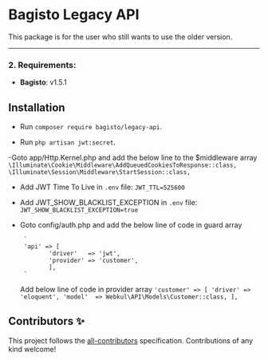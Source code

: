 # Bagisto Legacy API

This package is for the user who still wants to use the older version.

------

<!-- ALL-CONTRIBUTORS-BADGE:START - Do not remove or modify this section -->
<!-- ALL-CONTRIBUTORS-BADGE:END -->

### 2. Requirements:

* **Bagisto**: v1.5.1

## Installation

- Run `composer require bagisto/legacy-api`.

- Run `php artisan jwt:secret`.

-Goto app/Http.Kernel.php and add the below line to the $middleware array
     `     
       \Illuminate\Cookie\Middleware\AddQueuedCookiesToResponse::class,
       \Illuminate\Session\Middleware\StartSession::class,
     `

- Add JWT Time To Live in `.env` file: `JWT_TTL=525600`

- Add JWT_SHOW_BLACKLIST_EXCEPTION in `.env` file: `JWT_SHOW_BLACKLIST_EXCEPTION=true`

- Goto config/auth.php and add the below line of code in guard array 

       `
       'api' => [
              'driver'   => 'jwt',
              'provider' => 'customer',
              ],
       `   
   Add below line of code in provider array
        `
        'customer' => [
            'driver' => 'eloquent',
            'model'  => Webkul\API\Models\Customer::class,
        ],
        `
## Contributors ✨

<!-- ALL-CONTRIBUTORS-LIST:START - Do not remove or modify this section -->

<!-- ALL-CONTRIBUTORS-LIST:END -->

This project follows the [all-contributors](https://github.com/all-contributors/all-contributors) specification. Contributions of any kind welcome!
